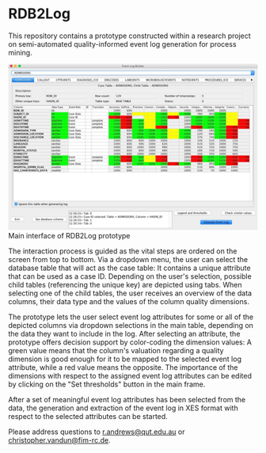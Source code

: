 # RDB2Log
This repository contains a prototype constructed within a research project on semi-automated quality-informed event log generation for process mining.

![alt text](Screenshot1.jpeg "Main interface of RDB2Log")
Main interface of RDB2Log prototype

The interaction process is guided as the vital steps are ordered on the screen from top to bottom. Via a dropdown menu, the user can select the database table that will act as the case table: It contains a unique attribute that can be used as a case ID. Depending on the user's selection, possible child tables (referencing the unique key) are depicted using tabs. When selecting one of the child tables, the user receives an overview of the data columns, their data type and the values of the column quality dimensions.

The prototype lets the user select event log attributes for some or all of the depicted columns via dropdown selections in the main table, depending on the data they want to include in the log. After selecting an attribute, the prototype offers decision support by color-coding the dimension values: A green value means that the column's valuation regarding a quality dimension is good enough for it to be mapped to the selected event log attribute, while a red value means the opposite. The importance of the dimensions with respect to the assigned event log attributes can be edited by clicking on the "Set thresholds" button in the main frame.

After a set of meaningful event log attributes has been selected from the data, the generation and extraction of the event log in XES format with respect to the selected attributes can be started.

Please address questions to r.andrews@qut.edu.au or christopher.vandun@fim-rc.de.
